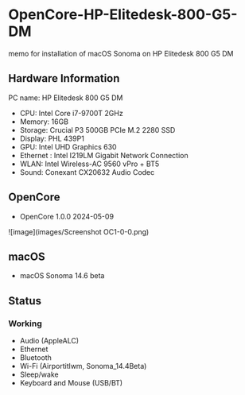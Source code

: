 # OpenCore-HP-Elitedesk-800-G5-DM
memo for installation of macOS Sonoma on HP Elitedesk 800 G5 DM

## Hardware Information
PC name: HP Elitedesk 800 G5 DM
<!-- - Product number:  -->
- CPU: Intel Core i7-9700T 2GHz
- Memory: 16GB
- Storage: Crucial P3 500GB PCIe M.2 2280 SSD
- Display: PHL 439P1
- GPU: Intel UHD Graphics 630
- Ethernet : Intel I219LM Gigabit Network Connection
- WLAN: Intel Wireless-AC 9560 vPro + BT5
- Sound: Conexant CX20632 Audio Codec

## OpenCore
- OpenCore 1.0.0 2024-05-09

![image](images/Screenshot OC1-0-0.png)

## macOS
- macOS Sonoma 14.6 beta

## Status
### Working
- Audio (AppleALC)
- Ethernet
- Bluetooth
- Wi-Fi (Airportitlwm, Sonoma_14.4Beta)
- Sleep/wake
- Keyboard and Mouse (USB/BT)

